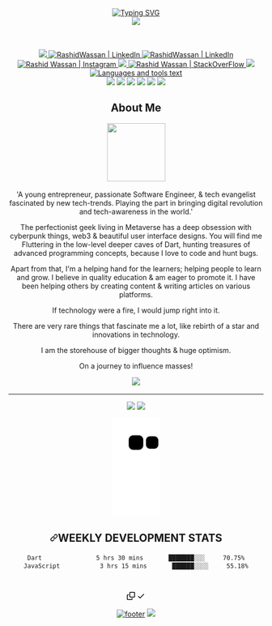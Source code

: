 <div align="center">
<a href="https://git.io/typing-svg" rel="nofollow" style="user-select: auto;"><img src="https://readme-typing-svg.herokuapp.com?size=30&duration=2000&color=F715C5&center=true&lines=I+am+Umar+Razzaq;Flutter+Developer;Software+Engineer;Digital+Creator;User+Interface+(UI);User+Experience+(UX);Tech+Evangelist;Community+Builder" alt="Typing SVG" data-canonical-src="https://readme-typing-svg.herokuapp.com?size=32&amp;duration=2000&amp;color=FF58C4&amp;center=true&amp;width=500&amp;lines=I+am+Umar+Razzaq;Flutter+Developer;Software+Engineer;Digital+Creator;User+Interface+(UI);User+Experience+(UX);Tech+Evangelist;Community+Builder" style="max-width: 100%; user-select: auto;"></a>
</div>

<!--_______________________________________________________________LAUNCH GITHUB ICON____________________________________________________________________________-->
<div align="center">
<a href="#" rel="nofollow" style="user-select: auto;">
  <img height="300" src="https://user-images.githubusercontent.com/60597290/151966205-54a50cb6-2401-49bc-992c-dd926c8ecd09.svg" style="max-width: 100%; user-select: auto;">
</a>
<!--_______________________________________________________________PROFILE VIEWS______________________________________________________________________________-->
<p dir="auto" style="user-select: auto;" align="center"><a href="#" rel="nofollow" style="user-select: auto;"><img src="https://komarev.com/ghpvc/?username=mrumarrazzaq&amp;color=blueviolet&amp;label=Profile+Views" alt="" data-canonical-src="https://komarev.com/ghpvc/?username=mrumarrazzaq&amp;color=blueviolet&amp;label=Profile+Views" style="max-width: 100%; user-select: auto;">
</a></p>
 <!--___________________________________________________________________SOCIAL MEDIA ICONS_____________________________________________________________________-->
<a href="#" rel="nofollow" style="user-select: auto;">
    <img height="60" src="https://user-images.githubusercontent.com/60597290/173854214-c646c175-420c-40a6-b994-25acf90dcac4.png" style="max-width: 100%; user-select: auto;">
</a>
<a href="#" rel="nofollow" style="user-select: auto;">
  <img height="60" alt="RashidWassan | LinkedIn" src="https://user-images.githubusercontent.com/60597290/173852531-4343e250-e3cb-4bdb-b84f-50695c64aa12.png" style="max-width: 100%; user-select: auto;">
</a>
  <a href="#" rel="nofollow" style="user-select: auto;">
  <img height="60" alt="RashidWassan | LinkedIn" src="https://user-images.githubusercontent.com/60597290/173852531-4343e250-e3cb-4bdb-b84f-50695c64aa12.png" style="max-width: 100%; user-select: auto;">
</a>
  <a href="#" rel="nofollow" style="user-select: auto;">
  <img height="60" alt="Rashid Wassan | Instagram" src="https://user-images.githubusercontent.com/60597290/173852523-c34e15e4-dc3b-4c2a-a5a4-d460b96e4151.png" style="max-width: 100%; user-select: auto;">
</a>
  <a href="#" rel="nofollow" style="user-select: auto;">
    <img height="60" src="https://user-images.githubusercontent.com/60597290/173852545-4b8a3257-69ac-42ad-895e-bb842fd60372.png" style="max-width: 100%; user-select: auto;">
</a>
  <a href="#" rel="nofollow" style="user-select: auto;">
  <img height="60" alt="Rashid Wassan | StackOverFlow" src="https://user-images.githubusercontent.com/60597290/173852537-7dc3093c-1ecc-4106-b0b3-7aa572d0449d.png" style="max-width: 100%; user-select: auto;">
</a>
  <a href="#" rel="nofollow" style="user-select: auto;">
    <img height="60" src="https://user-images.githubusercontent.com/60597290/173852494-7b3ce86a-497d-4998-810e-35180b7bdea2.png" style="max-width: 100%; user-select: auto;">
</a>
  
</div>
<!--___________________________________________________________________________________________________________________________________________________________--> 
<div align="center">
<a target="_blank" rel="noopener noreferrer" href="https://user-images.githubusercontent.com/60597290/152353234-0715ffd6-7680-4536-9fdc-ef1abc74c469.svg" style="user-select: auto;"><img height="65" alt="Languages and tools text" src="https://user-images.githubusercontent.com/60597290/152353234-0715ffd6-7680-4536-9fdc-ef1abc74c469.svg" style="max-width: 100%; user-select: auto;"></a>
</div>
<div align="center">
<a target="_blank" rel="noopener noreferrer" href="https://user-images.githubusercontent.com/60597290/152359293-4c3dc461-2be7-4d75-b5e3-6244637020e1.png" style="user-select: auto;"><img height="100" src="https://user-images.githubusercontent.com/60597290/152359293-4c3dc461-2be7-4d75-b5e3-6244637020e1.png" style="max-width: 100%; user-select: auto;"></a>
<a target="_blank" rel="noopener noreferrer" href="https://user-images.githubusercontent.com/60597290/152361790-b7faad3d-5f95-468a-aa51-e38f39419ec4.png" style="user-select: auto;"><img height="100" src="https://user-images.githubusercontent.com/60597290/152361790-b7faad3d-5f95-468a-aa51-e38f39419ec4.png" style="max-width: 100%; user-select: auto;"></a>
<a target="_blank" rel="noopener noreferrer" href="https://user-images.githubusercontent.com/60597290/152366251-81e7024b-81c6-422c-ae71-ad035850d030.png" style="user-select: auto;"><img height="100" src="https://user-images.githubusercontent.com/60597290/152366251-81e7024b-81c6-422c-ae71-ad035850d030.png" style="max-width: 100%; user-select: auto;"></a>
<a target="_blank" rel="noopener noreferrer" href="https://user-images.githubusercontent.com/60597290/164893707-4c275cb6-c536-4173-bfc4-3d6cc1bdb6c1.png" style="user-select: auto;"><img height="100" src="https://user-images.githubusercontent.com/60597290/164893707-4c275cb6-c536-4173-bfc4-3d6cc1bdb6c1.png" style="max-width: 100%; user-select: auto;"></a>
<a target="_blank" rel="noopener noreferrer" href="https://user-images.githubusercontent.com/60597290/152366154-ec1ddf07-fcf8-41f5-a5f8-ccfc331622a2.png" style="user-select: auto;"><img height="100" src="https://user-images.githubusercontent.com/60597290/152366154-ec1ddf07-fcf8-41f5-a5f8-ccfc331622a2.png" style="max-width: 100%; user-select: auto;"></a>
<a target="_blank" rel="noopener noreferrer" href="https://user-images.githubusercontent.com/60597290/152366741-4ebfc910-49b4-4365-829d-89f9a5873ff5.png" style="user-select: auto;"><img height="100" src="https://user-images.githubusercontent.com/60597290/152366741-4ebfc910-49b4-4365-829d-89f9a5873ff5.png" style="max-width: 100%; user-select: auto;"></a>
</div> 
<!--___________________________________________________________________ABOUT ME_______________________________________________________________________________-->
<div align="center">
<h2 align="center"> About Me </h2>
 


  <a target="_blank" rel="noopener noreferrer" href="https://user-images.githubusercontent.com/98159141/183238671-e705dfed-28b9-4631-8600-096c6bbd1178.png" style="user-select: auto;"><img width="115" height="115" src="https://user-images.githubusercontent.com/98159141/183238671-e705dfed-28b9-4631-8600-096c6bbd1178.png" style="max-width: 100%; user-select: auto;"></a>
<p align="center">
  'A young entrepreneur, passionate Software Engineer, & tech evangelist fascinated by new tech-trends. Playing the part in bringing digital revolution and tech-awareness in the world.'
</p>
<p align="center">
  The perfectionist geek living in Metaverse has a deep obsession with cyberpunk things, web3 & beautiful user interface designs. You will find me Fluttering in the low-level deeper caves of Dart, hunting treasures of advanced programming concepts, because I love to code and hunt bugs.
</p>
<p align="center">
Apart from that, I'm a helping hand for the learners; helping people to learn and grow. I believe in quality education & am eager to promote it. I have been helping others by creating content & writing articles on various platforms.
</p>
<p>If technology were a fire, I would jump right into it.</p>
<p>There are very rare things that fascinate me a lot, like rebirth of a star and innovations in technology.</p>
<p>I am the storehouse of bigger thoughts & huge optimism.</p>
<p>On a journey to influence masses!</p>  
  <a target="_blank" rel="noopener noreferrer" href="https://user-images.githubusercontent.com/60597290/152370900-69dce999-2e00-4227-9547-917fa1a4b06e.png" style="user-select: auto;"><img height="40" src="https://user-images.githubusercontent.com/60597290/152370900-69dce999-2e00-4227-9547-917fa1a4b06e.png" style="max-width: 100%; user-select: auto;"></a>
  <hr style="user-select: auto;">
 </div>
 
<!--_________________________________________________________________GITHUB STATUS_________________________________________________________________________--> 
<p align="center" dir="auto" style="user-select: auto;">
  <a target="_blank" rel="noopener noreferrer" href="https://github-readme-stats.vercel.app/api?username=mrumarrazzaq&count_private=true&amp;show_icons=true&amp;theme=material-palenight&amp;hide_border=true&amp;bg_color=1F222E" style="user-select: auto;"><img width="400px" src="https://github-readme-stats.vercel.app/api?username=mrumarrazzaq&count_private=true&amp;show_icons=true&amp;theme=material-palenight&amp;hide_border=true&amp;bg_color=1F222E" data-canonical-src="https://github-readme-stats.vercel.app/api?username=mrumarrazzaqn&amp;count_private=true&amp;show_icons=true&amp;theme=material-palenight&amp;hide_border=true&amp;bg_color=1F222E" style="max-width: 100%; user-select: auto;"></a>
  <a target="_blank" rel="noopener noreferrer" href="https://github-readme-streak-stats.herokuapp.com?user=mrumarrazzaq&amp;theme=material-palenight&amp;hide_border=true&amp;fire=C77800&amp;ring=7C2AE8&amp;background=1F222E" style="user-select: auto;"><img width="400px" src="https://github-readme-streak-stats.herokuapp.com?user=mrumarrazzaq&amp;theme=material-palenight&amp;hide_border=true&amp;fire=C77800&amp;ring=7C2AE8&amp;background=1F222E" data-canonical-src="https://github-readme-streak-stats.herokuapp.com?user=mrumarrazzaq&amp;theme=material-palenight&amp;hide_border=true&amp;fire=C77800&amp;ring=7C2AE8&amp;background=1F222E" style="max-width: 100%; user-select: auto;"></a>
</p>
  
<!--___________________________________________________________________________________________________________________________________________________________-->
<div align="center" dir="auto"> <a target="_blank" rel="noopener noreferrer" href="https://raw.githubusercontent.com/muhiqsimui/muhiqsimui/output/github-contribution-grid-snake.svg"><img src="https://raw.githubusercontent.com/muhiqsimui/muhiqsimui/output/github-contribution-grid-snake.svg" style="max-width: 100%;"></a></div>
  
<!--___________________________________________________________________________________________________________________________________________________________-->

<h2 align="center" dir="auto"><a id="user-content-weekly-development-stats-" class="anchor" href="#weekly-development-stats-" aria-hidden="true"><svg class="octicon octicon-link" viewBox="0 0 16 16" version="1.1" width="16" height="16" aria-hidden="true"><path fill-rule="evenodd" d="M7.775 3.275a.75.75 0 001.06 1.06l1.25-1.25a2 2 0 112.83 2.83l-2.5 2.5a2 2 0 01-2.83 0 .75.75 0 00-1.06 1.06 3.5 3.5 0 004.95 0l2.5-2.5a3.5 3.5 0 00-4.95-4.95l-1.25 1.25zm-4.69 9.64a2 2 0 010-2.83l2.5-2.5a2 2 0 012.83 0 .75.75 0 001.06-1.06 3.5 3.5 0 00-4.95 0l-2.5 2.5a3.5 3.5 0 004.95 4.95l1.25-1.25a.75.75 0 00-1.06-1.06l-1.25 1.25a2 2 0 01-2.83 0z"></path></svg></a>WEEKLY DEVELOPMENT STATS </h2>  
  
<!--___________________________________________________________________________________________________________________________________________________________-->
<div align="center" class="snippet-clipboard-content notranslate position-relative overflow-auto"><pre lang="text" class="notranslate"><code>Dart               5 hrs 30 mins       ███████░░░     70.75%
JavaScript           3 hrs 15 mins       ██████░░░░     55.18%
             
</code></pre><div class="zeroclipboard-container position-absolute right-0 top-0">
    <clipboard-copy aria-label="Copy" class="ClipboardButton btn js-clipboard-copy m-2 p-0 tooltipped-no-delay" data-copy-feedback="Copied!" data-tooltip-direction="w" value="Dart               5 hrs 30 mins       ███████░░░     70.75%
JavaScript           3 hrs 15 mins       ██████░░░░     55.18%
" tabindex="0" role="button">
      <svg aria-hidden="true" height="16" viewBox="0 0 16 16" version="1.1" width="16" data-view-component="true" class="octicon octicon-copy js-clipboard-copy-icon m-2">
    <path fill-rule="evenodd" d="M0 6.75C0 5.784.784 5 1.75 5h1.5a.75.75 0 010 1.5h-1.5a.25.25 0 00-.25.25v7.5c0 .138.112.25.25.25h7.5a.25.25 0 00.25-.25v-1.5a.75.75 0 011.5 0v1.5A1.75 1.75 0 019.25 16h-7.5A1.75 1.75 0 010 14.25v-7.5z"></path><path fill-rule="evenodd" d="M5 1.75C5 .784 5.784 0 6.75 0h7.5C15.216 0 16 .784 16 1.75v7.5A1.75 1.75 0 0114.25 11h-7.5A1.75 1.75 0 015 9.25v-7.5zm1.75-.25a.25.25 0 00-.25.25v7.5c0 .138.112.25.25.25h7.5a.25.25 0 00.25-.25v-7.5a.25.25 0 00-.25-.25h-7.5z"></path>
</svg>
      <svg aria-hidden="true" height="16" viewBox="0 0 16 16" version="1.1" width="16" data-view-component="true" class="octicon octicon-check js-clipboard-check-icon color-fg-success d-none m-2">
    <path fill-rule="evenodd" d="M13.78 4.22a.75.75 0 010 1.06l-7.25 7.25a.75.75 0 01-1.06 0L2.22 9.28a.75.75 0 011.06-1.06L6 10.94l6.72-6.72a.75.75 0 011.06 0z"></path>
</svg>
    </clipboard-copy>
  </div></div>
<!--___________________________________________________________________________________________________________________________________________________________--> 
  
<p dir="auto" align="center"><a target="_blank" rel="noopener noreferrer" href="https://user-images.githubusercontent.com/60597290/152518980-fa55fbc8-81fe-4bba-bf52-21320455e217.png"><img src="https://user-images.githubusercontent.com/60597290/152518980-fa55fbc8-81fe-4bba-bf52-21320455e217.png" alt="footer" style="max-width: 100%;"></a>
<a target="_blank" rel="noopener noreferrer" href="https://user-images.githubusercontent.com/60597290/152519754-992acfbc-39df-489d-a01a-72ea86a08996.png"><img height="50" src="https://user-images.githubusercontent.com/60597290/152519754-992acfbc-39df-489d-a01a-72ea86a08996.png" style="max-width: 100%;"></a></p>

<!--___________________________________________________________________________________________________________________________________________________________--> 


<!--
**mrumarrazzaq/mrumarrazzaq** is a ✨ _special_ ✨ repository because its `README.md` (this file) appears on your GitHub profile.

Here are some ideas to get you started:

- 🔭 I’m currently working on ...
- 🌱 I’m currently learning ...
- 👯 I’m looking to collaborate on ...
- 🤔 I’m looking for help with ...
- 💬 Ask me about ...
- 📫 How to reach me: ...
- 😄 Pronouns: ...
- ⚡ Fun fact: ...
-->

